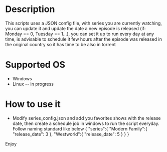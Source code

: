 # Description

This scripts uses a JSON config file, with series you are currently watching, you can update it and update the date a new episode is released (if: Monday == 0, Tuesday == 1...), you can set it up to run every day at any time, is advisable to schedule it few hours after the episode was released in the original country so it has time to be also in torrent

# Supported OS
  - Windows
  - Linux -- in progress
  
# How to use it

- Modify series_config.json and add you favorites shows with the release date, then create a schedule job in windows to run the script everyday. Follow naming standard like below
{
    "series":{
        "Modern Family":{
            "release_date": 3
        },
        "Westworld":{
            "release_date": 5
        }
    }
}

Enjoy
